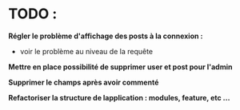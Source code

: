 # TODO :
   
**Régler le problème d'affichage des posts à la connexion :**
 - voir le problème au niveau de la requête

**Mettre en place possibilité de supprimer user et post pour l'admin**

**Supprimer le champs après avoir commenté**

**Refactoriser la structure de lapplication : modules, feature, etc ...**
